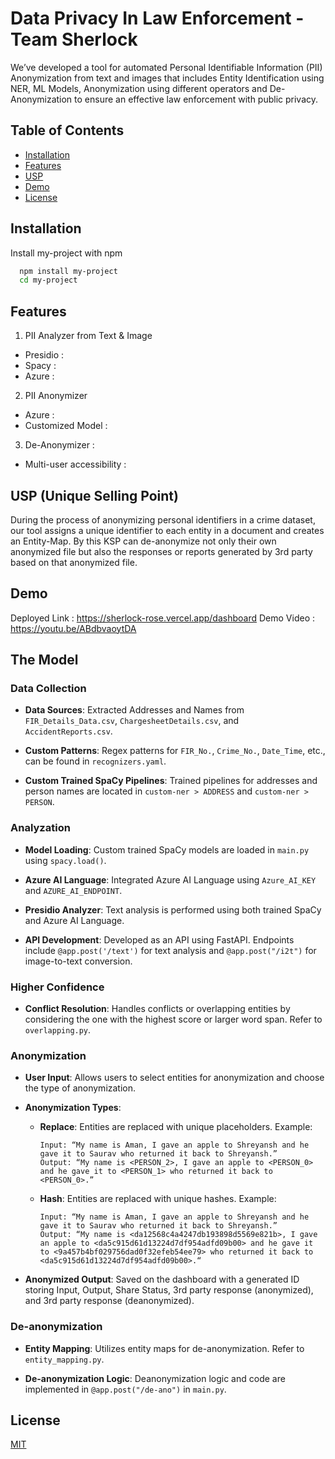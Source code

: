 
# Data Privacy In Law Enforcement - Team Sherlock

We’ve developed a tool for automated Personal Identifiable Information (PII) Anonymization from text and images that includes Entity Identification using NER, ML Models, Anonymization using different operators and De-Anonymization to ensure an effective law enforcement with public privacy.


## Table of Contents

- [Installation](#Installation)
- [Features](#Features)
- [USP](#USP)
- [Demo](#demo)
- [License](#license)
## Installation

Install my-project with npm

```bash
  npm install my-project
  cd my-project
```
    
## Features
1. PII Analyzer from Text & Image
- Presidio : 
- Spacy :
- Azure :
2. PII Anonymizer 
- Azure :
- Customized Model :
3. De-Anonymizer : 
- Multi-user accessibility :
## USP (Unique Selling Point)

During the process of anonymizing personal identifiers in a crime dataset, our tool assigns a unique identifier to each entity in a document and creates an Entity-Map. By this KSP can de-anonymize not only their own anonymized file but also the responses or reports generated by 3rd party based on that anonymized file. 


## Demo

Deployed Link :  https://sherlock-rose.vercel.app/dashboard
Demo Video : https://youtu.be/ABdbvaoytDA


## The Model

### Data Collection

- **Data Sources**: Extracted Addresses and Names from `FIR_Details_Data.csv`, `ChargesheetDetails.csv`, and `AccidentReports.csv`.
  
- **Custom Patterns**: Regex patterns for `FIR_No.`, `Crime_No.`, `Date_Time`, etc., can be found in `recognizers.yaml`.

- **Custom Trained SpaCy Pipelines**: Trained pipelines for addresses and person names are located in `custom-ner > ADDRESS` and `custom-ner > PERSON`.

### Analyzation

- **Model Loading**: Custom trained SpaCy models are loaded in `main.py` using `spacy.load()`.

- **Azure AI Language**: Integrated Azure AI Language using `Azure_AI_KEY` and `AZURE_AI_ENDPOINT`.

- **Presidio Analyzer**: Text analysis is performed using both trained SpaCy and Azure AI Language.

- **API Development**: Developed as an API using FastAPI. Endpoints include `@app.post('/text')` for text analysis and `@app.post("/i2t")` for image-to-text conversion.

### Higher Confidence

- **Conflict Resolution**: Handles conflicts or overlapping entities by considering the one with the highest score or larger word span. Refer to `overlapping.py`.

### Anonymization

- **User Input**: Allows users to select entities for anonymization and choose the type of anonymization.

- **Anonymization Types**:
  - **Replace**: Entities are replaced with unique placeholders. Example:
    ```
    Input: “My name is Aman, I gave an apple to Shreyansh and he gave it to Saurav who returned it back to Shreyansh.”
    Output: “My name is <PERSON_2>, I gave an apple to <PERSON_0> and he gave it to <PERSON_1> who returned it back to <PERSON_0>.”
    ```

  - **Hash**: Entities are replaced with unique hashes. Example:
    ```
    Input: “My name is Aman, I gave an apple to Shreyansh and he gave it to Saurav who returned it back to Shreyansh.”
    Output: “My name is <da12568c4a4247db193898d5569e821b>, I gave an apple to <da5c915d61d13224d7df954adfd09b00> and he gave it to <9a457b4bf029756dad0f32efeb54ee79> who returned it back to <da5c915d61d13224d7df954adfd09b00>.“
    ```

- **Anonymized Output**: Saved on the dashboard with a generated ID storing Input, Output, Share Status, 3rd party response (anonymized), and 3rd party response (deanonymized).

### De-anonymization

- **Entity Mapping**: Utilizes entity maps for de-anonymization. Refer to `entity_mapping.py`.

- **De-anonymization Logic**: Deanonymization logic and code are implemented in `@app.post("/de-ano")` in `main.py`.


## License

[MIT](https://choosealicense.com/licenses/mit/)

